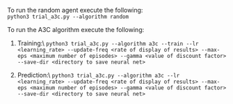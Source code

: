 To run the random agent execute the following:\
`python3 trial_a3c.py --algorithm random`

To run the A3C algorithm execute the following:
1. Training:\ `python3 trial_a3c.py --algorithm a3c --train --lr <learning_rate> --update-freq <rate of display of results> --max-eps <maximum number of episodes> --gamma <value of discount factor> --save-dir <directory to save neural net>`
  
2. Prediction:\ `python3 trial_a3c.py --algorithm a3c --lr <learning_rate> --update-freq <rate of display of results> --max-eps <maximum number of episodes> --gamma <value of discount factor> --save-dir <directory to save neural net>`

